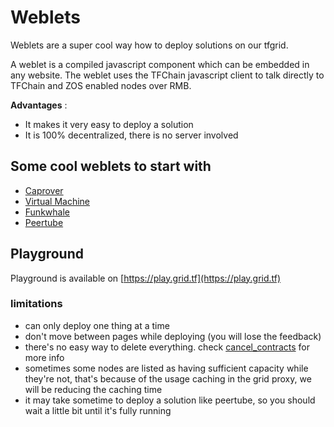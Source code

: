 # Weblets

Weblets are a super cool way how to deploy solutions on our tfgrid.

A weblet is a compiled javascript component which can be embedded in any website.
The weblet uses the TFChain javascript client to talk directly to TFChain and ZOS enabled nodes over RMB.

__Advantages__ :

- It makes it very easy to deploy a solution
- It is 100% decentralized, there is no server involved

## Some cool weblets to start with

- [Caprover](weblets_caprover)
- [Virtual Machine](weblets_vm)
- [Funkwhale](weblets_funkwhale)
- [Peertube](weblets_peertube)


## Playground

Playground is available on [https://play.grid.tf](https://play.grid.tf)

### limitations
- can only deploy one thing at a time
- don't move between pages while deploying (you will lose the feedback)
- there's no easy way to delete everything. check [cancel_contracts](cancel_contracts) for more info
- sometimes some nodes are listed as having sufficient capacity while they're not, that's because of the usage caching in the grid proxy, we will be reducing the caching time
- it may take sometime to deploy a solution like peertube, so you should wait a little bit until it's fully running